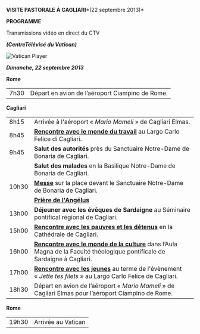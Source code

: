 **VISITE PASTORALE À CAGLIARI***(22 septembre 2013)*

**PROGRAMME**

Transmissions vidéo en direct du CTV

***(CentreTélévisé du Vatican)***

![Vatican Player](/content/dam/francesco/images/img/player.jpg)

***Dimanche, 22 septembre 2013***

**Rome**

|     |     |
| --- | --- |
| 7h30 | Départ en avion de l’aéroport Ciampino de Rome. |

**Cagliari**

|     |     |
| --- | --- |
| 8h15 | Arrivée à l'aéroport « *Mario Mameli* » de Cagliari Elmas. |
| 8h45 | **[Rencontre avec le monde du travail](http://w2.vatican.va/content/francesco/fr/speeches/2013/september/documents/papa-francesco_20130922_lavoratori-cagliari.html)** au Largo Carlo Felice di Cagliari. |
| 9h45 | **Salut des autorités** près du Sanctuaire Notre-Dame de Bonaria de Cagliari. |
|  | **Salut des malades** en la Basilique Notre-Dame de Bonaria de Cagliari. |
| 10h30 | **[Messe](http://w2.vatican.va/content/francesco/fr/homilies/2013/documents/papa-francesco_20130922_bonaria-cagliari.html)** sur la place devant le Sanctuaire Notre-Dame de Bonaria de Cagliari. |
|  | **[Prière de l'Angélus](http://w2.vatican.va/content/francesco/fr/angelus/2013/documents/papa-francesco_angelus_20130922_cagliari.html)** |
| 13h00 | **Déjeuner avec les évêques de Sardaigne** au Séminaire pontifical régional de Cagliari. |
| 15h00 | **[Rencontre avec les pauvres et les détenus](http://w2.vatican.va/content/francesco/fr/speeches/2013/september/documents/papa-francesco_20130922_emarginati-cagliari.html)** en la Cathédrale de Cagliari. |
| 16h00 | **[Rencontre avec le monde de la culture](http://w2.vatican.va/content/francesco/fr/speeches/2013/september/documents/papa-francesco_20130922_cultura-cagliari.html)** dans l’Aula Magna de la Faculté théologique pontificale de Sardaigne à Cagliari. |
| 17h00 | **[Rencontre avec les jeunes](http://w2.vatican.va/content/francesco/fr/speeches/2013/september/documents/papa-francesco_20130922_giovani-cagliari.html)** au terme de l'évènement « *Jette tes filets* » au Largo Carlo Felice de Cagliari. |
| 18h30 | Départ en avion de l’aéroport « *Mario Mameli* » de Cagliari Elmas pour l’aéroport Ciampino de Rome. |

**Rome**

|     |     |
| --- | --- |
| 19h30 | Arrivée au Vatican |